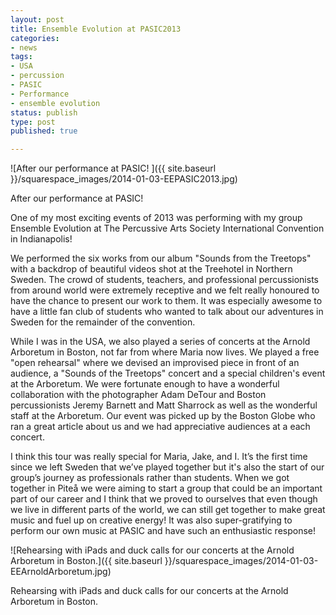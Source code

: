 ```yaml
---
layout: post
title: Ensemble Evolution at PASIC2013
categories:
- news
tags:
- USA
- percussion
- PASIC
- Performance
- ensemble evolution
status: publish
type: post
published: true

---
```


![After our performance at PASIC! ]({{ site.baseurl }}/squarespace_images/2014-01-03-EEPASIC2013.jpg) 

After our performance at PASIC!  

One of my most exciting events of 2013 was performing with my group Ensemble Evolution at The Percussive Arts Society International Convention in Indianapolis!

We performed the six works from our album "Sounds from the Treetops" with a backdrop of beautiful videos shot at the Treehotel in Northern Sweden. The crowd of students, teachers, and professional percussionists from around world were extremely receptive and we felt really honoured to have the chance to present our work to them. It was especially awesome to have a little fan club of students who wanted to talk about our adventures in Sweden for the remainder of the convention.

While I was in the USA, we also played a series of concerts at the Arnold Arboretum in Boston, not far from where Maria now lives. We played a free "open rehearsal" where we devised an improvised piece in front of an audience, a "Sounds of the Treetops" concert and a special children's event at the Arboretum. We were fortunate enough to have a wonderful collaboration with the photographer Adam DeTour and Boston percussionists Jeremy Barnett and Matt Sharrock as well as the wonderful staff at the Arboretum. Our event was picked up by the Boston Globe who ran a great article about us and we had appreciative audiences at a each concert.

I think this tour was really special for Maria, Jake, and I. It’s the first time since we left Sweden that we’ve played together but it's also the start of our group’s journey as professionals rather than students. When we got together in Piteå we were aiming to start a group that could be an important part of our career and I think that we proved to ourselves that even though we live in different parts of the world, we can still get together to make great music and fuel up on creative energy! It was also super-gratifying to perform our own music at PASIC and have such an enthusiastic response!

![Rehearsing with iPads and duck calls for our concerts at the Arnold Arboretum in Boston.]({{ site.baseurl }}/squarespace_images/2014-01-03-EEArnoldArboretum.jpg) 

Rehearsing with iPads and duck calls for our concerts at the Arnold Arboretum in Boston.
